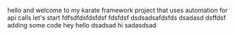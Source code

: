 hello and welcome to my karate framework project that uses automation for api calls 
let's start
fdfsdfdsfdsfdsf
fdsfdsf
dsdsadsafdsfds dsadasd dsffdsf
adding some code
hey
hello
dsadsad
hi
sadasdsad
